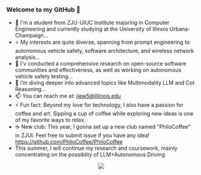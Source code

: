 ### Welcome to my GitHub 👋

<!--
**Jiewang** is a ✨ _special_ ✨ repository because its `README.md` (this file) appears on your GitHub profile.

Here are some ideas to get you started:

-->
- 📖 I'm a student from ZJU-UIUC Institute majoring in Computer Engineering and currently studying at the University of Illinois Urbana-Champaign...
- ⭐️ My interests are quite diverse, spanning from prompt engineering to autonomous vehicle safety, software architecture, and wireless network analysis...
- 🔭 I'v conducted a comprehensive research on open-source software communities and effectiveness, as well as working on autonomous vehicle safety testing...
- 🌱 I’m diving deeper into advanced topics like Multimodality LLM and Cot Reasoning...
- 📫 You can reach me at: jiew5@illinois.edu 
- ⚡ Fun fact: Beyond my love for technology, I also have a passion for coffee and art. Sipping a cup of coffee while exploring new ideas is one of my favorite ways to relax.
- ☕ New club: This year, I gonna set up a new club named "PhiloCoffee" in ZJUI. Feel free to submit issue if you have any idea! https://github.com/PhiloCoffee/PhiloCoffee
- This summer, I will continue my research and coursework, mainly concentrating on the possiblity of LLM+Autonomous Driving

<div align="center">
    <img  src="https://github-readme-streak-stats.herokuapp.com/?user=Everloom-129" />
</div>

